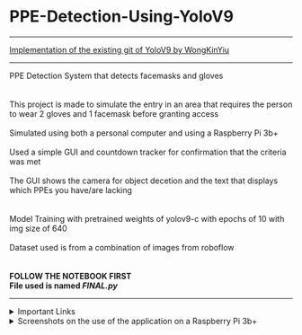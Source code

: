 # PPE-Detection-Using-YoloV9
*** ***
[Implementation of the existing git of YoloV9 by WongKinYiu](https://github.com/WongKinYiu/yolov9/)
*** ***
PPE Detection System that detects facemasks and gloves
</br>
</br>
</br>
This project is made to simulate the entry in an area that requires the person to wear 2 gloves and 1 facemask before granting access
</br>
</br>
Simulated using both a personal computer and using a Raspberry Pi 3b+
</br>
</br>
Used a simple GUI and countdown tracker for confirmation that the criteria was met
</br>
</br>
The GUI shows the camera for object decetion and the text that displays which PPEs you have/are lacking
</br>
</br>
</br>
Model Training with pretrained weights of yolov9-c with epochs of 10 with img size of 640
</br>
</br>
Dataset used is from a combination of images from roboflow
</br>
</br>
</br>
**FOLLOW THE NOTEBOOK FIRST**
</br>
**File used is named *FINAL.py***
*** ***
<details>
 <summary>Important Links</summary>
</br>
 
 [Dataset](https://universe.roboflow.com/4d/ppe-4ngvv)
</br>
 Weights: *will be uploaded soon*
</details>
<details>
 <summary>Screenshots on the use of the application on a Raspberry Pi 3b+</summary>
 </br>
 </br>
 </br>
 
 *Incomplete PPE/No PPE*
 ![screenshot3](https://github.com/chardizard3/PPE-Detection-Using-YoloV9/blob/main/3.jpg)
 </br>
 </br>
 *Countdown 3*
 ![screenshot5](https://github.com/chardizard3/PPE-Detection-Using-YoloV9/blob/main/5.jpg)
 </br>
 </br>
 *Countdown 2*
 ![screenshot2](https://github.com/chardizard3/PPE-Detection-Using-YoloV9/blob/main/2.jpg)
 </br>
 </br>
 *Countdown 1*
 ![screenshot4](https://github.com/chardizard3/PPE-Detection-Using-YoloV9/blob/main/4.jpg)
 </br>
 </br>
 *Access Granted*
 ![screenshot1](https://github.com/chardizard3/PPE-Detection-Using-YoloV9/blob/main/1.jpg)
</details>

